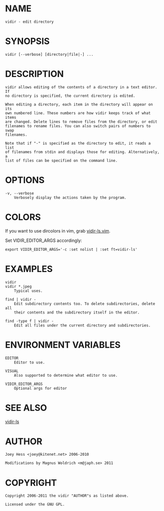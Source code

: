# NAME
    vidir - edit directory

# SYNOPSIS
    vidir [--verbose] [directory|file|-] ...

# DESCRIPTION
    vidir allows editing of the contents of a directory in a text editor. If
    no directory is specified, the current directory is edited.

    When editing a directory, each item in the directory will appear on its
    own numbered line. These numbers are how vidir keeps track of what items
    are changed. Delete lines to remove files from the directory, or edit
    filenames to rename files. You can also switch pairs of numbers to swap
    filenames.

    Note that if "-" is specified as the directory to edit, it reads a list
    of filenames from stdin and displays those for editing. Alternatively, a
    list of files can be specified on the command line.

# OPTIONS
    -v, --verbose
        Verbosely display the actions taken by the program.

# COLORS

If you want to use dircolors in vim, grab [vidir-ls.vim][0].

Set VIDIR\_EDITOR_ARGS accordingly:

    export VIDIR_EDITOR_ARGS='-c :set nolist | :set ft=vidir-ls'

# EXAMPLES
    vidir
    vidir *.jpeg
        Typical uses.

    find | vidir -
        Edit subdirectory contents too. To delete subdirectories, delete all
        their contents and the subdirectory itself in the editor.

    find -type f | vidir -
        Edit all files under the current directory and subdirectories.

# ENVIRONMENT VARIABLES
    EDITOR
        Editor to use.

    VISUAL
        Also supported to determine what editor to use.

    VIDIR_EDITOR_ARGS
        Optional args for editor

# SEE ALSO

[vidir-ls][0]

# AUTHOR
    Joey Hess <joey@kitenet.net> 2006-2010

    Modifications by Magnus Woldrich <m@japh.se> 2011

# COPYRIGHT
    Copyright 2006-2011 the vidir "AUTHOR"s as listed above.

    Licensed under the GNU GPL.

[0]: https://github.com/trapd00r/vim-syntax-vidir-ls
